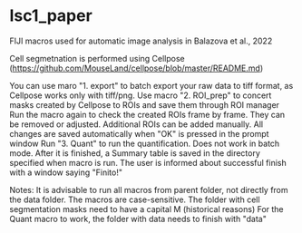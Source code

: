 # Isc1_paper
FIJI macros used for automatic image analysis in Balazova et al., 2022

Cell segmetnation is performed using Cellpose (https://github.com/MouseLand/cellpose/blob/master/README.md)

You can use maro "1. export" to batch export your raw data to tiff format, as Cellpose works only with tiff/png.
Use macro "2. ROI_prep" to concert masks created by Cellpose to ROIs and save them through ROI manager
Run the macro again to check the created ROIs frame by frame. They can be removed or adjusted. Additional ROIs can be added manually. All changes are saved automatically when "OK" is pressed in the prompt window
Run "3. Quant" to run the quantification. Does not work in batch mode. After it is finished, a Summary table is saved in the directory specified when macro is run. The user is informed about successful finish with a window saying "Finito!"

Notes:
It is advisable to run all macros from parent folder, not directly from the data folder.
The macros are case-sensitive. The folder with cell segmentation masks need to have a capital M (historical reasons)
For the Quant macro to work, the folder with data needs to finish with "data"

